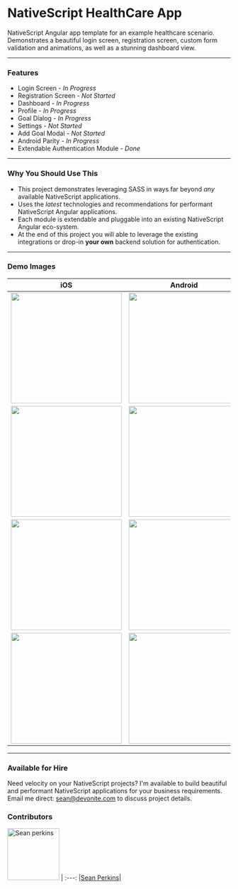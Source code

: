 # NativeScript HealthCare App
NativeScript Angular app template for an example healthcare scenario. Demonstrates a beautiful login screen, registration screen, custom form validation and animations, as well as a stunning dashboard view.

---

### Features
- Login Screen - _In Progress_
- Registration Screen - _Not Started_
- Dashboard - _In Progress_
- Profile - _In Progress_
- Goal Dialog - _In Progress_
- Settings - _Not Started_
- Add Goal Modal - _Not Started_
- Android Parity - _In Progress_
- Extendable Authentication Module - _Done_

---

### Why You Should Use This
- This project demonstrates leveraging SASS in ways far beyond _any_ available NativeScript applications.
- Uses the _latest_ technologies and recommendations for performant NativeScript Angular applications.
- Each module is extendable and pluggable into an existing NativeScript Angular eco-system.
- At the end of this project you will able to leverage the existing integrations or drop-in **your own** backend solution for authentication.

---

### Demo Images

|iOS|Android|
|:---:|:---:|
|<img src="https://slack-imgs.com/?c=1&url=https%3A%2F%2Fi.gyazo.com%2F492533e8756f73d86bcdbe370900f38b.gif" width="250px"/>|<img src="https://user-images.githubusercontent.com/13732623/31326080-114ab2ec-ac92-11e7-9812-b58c3e6aa6ce.png" width="250px">|
|<img src="https://user-images.githubusercontent.com/13732623/31262439-ee65ac98-aa28-11e7-8b68-6e8b3f62c19a.png" width="250px">|<img src="https://user-images.githubusercontent.com/13732623/31326047-bfd477fe-ac91-11e7-86ef-9cff30b856a7.png" width="250px">|
|<img src="https://user-images.githubusercontent.com/13732623/31211882-c1a5316a-a96a-11e7-81d0-41ba8e55314c.png" width="250px">|<img src="https://user-images.githubusercontent.com/13732623/31326060-e3a7d590-ac91-11e7-8644-107d7d7318e2.png" width="250px">|
|<img src="https://user-images.githubusercontent.com/13732623/31325719-2ce96948-ac8e-11e7-846e-c798d9f6b38b.png" width="250px">|<img src="https://user-images.githubusercontent.com/13732623/31326067-f929b32a-ac91-11e7-9301-cb9c998c82f8.png" width="250px">|

---

### Available for Hire

Need velocity on your NativeScript projects? I'm available to build beautiful and performant NativeScript applications for your business requirements. Email me direct: sean@devonite.com to discuss project details.

### Contributors

[<img alt="Sean perkins" src="https://avatars1.githubusercontent.com/u/13732623?v=3&s=117" width="117">](https://github.com/sean-perkins) |
:---:
|[Sean Perkins](https://github.com/sean-perkins)|
